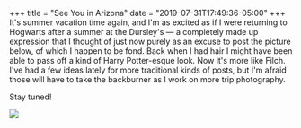 +++
title = "See You in Arizona"
date = "2019-07-31T17:49:36-05:00"
+++
It's summer vacation time again, and I'm as excited as if I were returning to Hogwarts after a summer at the Dursley's — a completely made up expression that I thought of just now purely as an excuse to post the picture below, of which I happen to be fond. Back when I had hair I might have been able to pass off a kind of Harry Potter-esque look. Now it's more like Filch. I've had a few ideas lately for more traditional kinds of posts, but I'm afraid those will have to take the backburner as I work on more trip photography. 

Stay tuned!

![](https://res.cloudinary.com/tobyblog/image/upload/v1564613290/img/potter.jpg)
